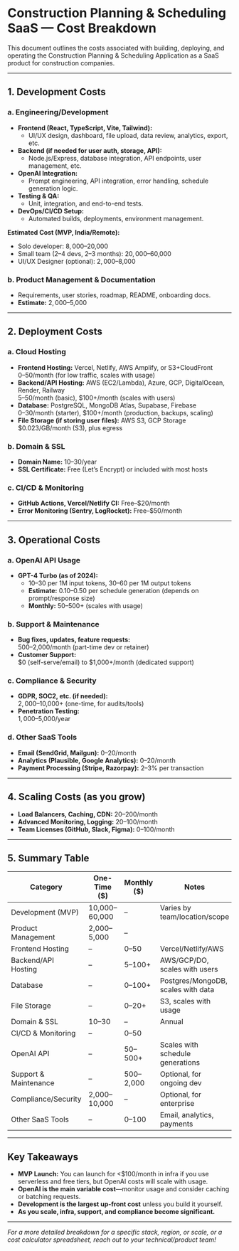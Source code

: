 # Construction Planning & Scheduling SaaS — Cost Breakdown

This document outlines the costs associated with building, deploying, and operating the Construction Planning & Scheduling Application as a SaaS product for construction companies.

---

## 1. Development Costs

### a. Engineering/Development
- **Frontend (React, TypeScript, Vite, Tailwind):**
  - UI/UX design, dashboard, file upload, data review, analytics, export, etc.
- **Backend (if needed for user auth, storage, API):**
  - Node.js/Express, database integration, API endpoints, user management, etc.
- **OpenAI Integration:**
  - Prompt engineering, API integration, error handling, schedule generation logic.
- **Testing & QA:**
  - Unit, integration, and end-to-end tests.
- **DevOps/CI/CD Setup:**
  - Automated builds, deployments, environment management.

**Estimated Cost (MVP, India/Remote):**
- Solo developer: $8,000–$20,000
- Small team (2–4 devs, 2–3 months): $20,000–$60,000
- UI/UX Designer (optional): $2,000–$8,000

### b. Product Management & Documentation
- Requirements, user stories, roadmap, README, onboarding docs.
- **Estimate:** $2,000–$5,000

---

## 2. Deployment Costs

### a. Cloud Hosting
- **Frontend Hosting:** Vercel, Netlify, AWS Amplify, or S3+CloudFront  
  $0–$50/month (for low traffic, scales with usage)
- **Backend/API Hosting:** AWS (EC2/Lambda), Azure, GCP, DigitalOcean, Render, Railway  
  $5–$50/month (basic), $100+/month (scales with users)
- **Database:** PostgreSQL, MongoDB Atlas, Supabase, Firebase  
  $0–$30/month (starter), $100+/month (production, backups, scaling)
- **File Storage (if storing user files):** AWS S3, GCP Storage  
  $0.023/GB/month (S3), plus egress

### b. Domain & SSL
- **Domain Name:** $10–$30/year
- **SSL Certificate:** Free (Let’s Encrypt) or included with most hosts

### c. CI/CD & Monitoring
- **GitHub Actions, Vercel/Netlify CI:** Free–$20/month
- **Error Monitoring (Sentry, LogRocket):** Free–$50/month

---

## 3. Operational Costs

### a. OpenAI API Usage
- **GPT-4 Turbo (as of 2024):**
  - $10–$30 per 1M input tokens, $30–$60 per 1M output tokens
  - **Estimate:** $0.10–$0.50 per schedule generation (depends on prompt/response size)
  - **Monthly:** $50–$500+ (scales with usage)

### b. Support & Maintenance
- **Bug fixes, updates, feature requests:**  
  $500–$2,000/month (part-time dev or retainer)
- **Customer Support:**  
  $0 (self-serve/email) to $1,000+/month (dedicated support)

### c. Compliance & Security
- **GDPR, SOC2, etc. (if needed):**  
  $2,000–$10,000+ (one-time, for audits/tools)
- **Penetration Testing:**  
  $1,000–$5,000/year

### d. Other SaaS Tools
- **Email (SendGrid, Mailgun):** $0–$20/month
- **Analytics (Plausible, Google Analytics):** $0–$20/month
- **Payment Processing (Stripe, Razorpay):** 2–3% per transaction

---

## 4. Scaling Costs (as you grow)
- **Load Balancers, Caching, CDN:** $20–$200/month
- **Advanced Monitoring, Logging:** $20–$100/month
- **Team Licenses (GitHub, Slack, Figma):** $0–$100/month

---

## 5. Summary Table

| Category                | One-Time ($) | Monthly ($)      | Notes                                 |
|-------------------------|--------------|------------------|---------------------------------------|
| Development (MVP)       | 10,000–60,000| –                | Varies by team/location/scope         |
| Product Management      | 2,000–5,000  | –                |                                       |
| Frontend Hosting        | –            | 0–50             | Vercel/Netlify/AWS                    |
| Backend/API Hosting     | –            | 5–100+           | AWS/GCP/DO, scales with users         |
| Database                | –            | 0–100+           | Postgres/MongoDB, scales with data    |
| File Storage            | –            | 0–20+            | S3, scales with usage                 |
| Domain & SSL            | 10–30        | –                | Annual                                |
| CI/CD & Monitoring      | –            | 0–50             |                                       |
| OpenAI API              | –            | 50–500+          | Scales with schedule generations      |
| Support & Maintenance   | –            | 500–2,000        | Optional, for ongoing dev             |
| Compliance/Security     | 2,000–10,000 | –                | Optional, for enterprise              |
| Other SaaS Tools        | –            | 0–100            | Email, analytics, payments            |

---

## Key Takeaways

- **MVP Launch:** You can launch for <$100/month in infra if you use serverless and free tiers, but OpenAI costs will scale with usage.
- **OpenAI is the main variable cost**—monitor usage and consider caching or batching requests.
- **Development is the largest up-front cost** unless you build it yourself.
- **As you scale, infra, support, and compliance become significant.**

---

*For a more detailed breakdown for a specific stack, region, or scale, or a cost calculator spreadsheet, reach out to your technical/product team!* 